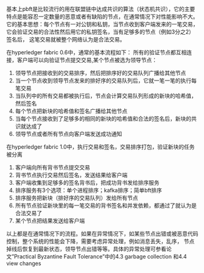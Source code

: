 基本上pbft是比较流行的用在联盟链中达成共识的算法（状态机共识），它的主要特点是能容忍一定数量的恶意或者有缺陷的节点，在通常情况下对性能影响不大。
它的基本思想：每个节点有一对公钥和私钥，当节点收到客户端发来的一笔交易，它会验证交易的合法性然后用它的私钥签名，当有足够多的节点（例如3分之2）签名后，
这笔交易就被整个网络认为是合法交易。

在hyperledger fabric 0.6中，通常的基本流程如下：
所有的验证节点都互相连接，客户端可以向验证节点提交交易,某个节点被选为领导节点：
1. 领导节点把接收到的交易排序，然后把排序好的交易队列广播给其他节点
2. 当一个节点收到领导节点发来的排好序的交易队列后，它就一笔一笔的执行每笔交易
3. 当队列中的所有交易都被执行后，节点会计算交易队列形成的新块的哈希值，然后签名
4. 每个节点把新块的哈希值和签名广播给其他节点
5. 当每个节点接收到了足够多的相同的新块的哈希值和合法的签名后，新块的共识就达成了
6. 领导节点或者所有节点向客户端发送成功通知

在hyperledger fabric 1.0中，执行交易和签名，交易排序打包，验证新块的任务被分离
1. 客户端向所有背书节点提交交易
2. 背书节点执行交易然后签名，发送结果给客户端
3. 客户端收集到足够多的签名背书后，把成功背书发给排序服务
4. 排序服务有3个选项：单个进程排序；kafka排序；简单bft排序
5. 排序服务把新块（排好序的交易队列）发给所有节点
6. 所有节点验证新块里的每一笔交易的背书签名和并发依赖，都通过了就认为是合法交易了
7. 某个节点把结果发送给客户端

以上都是在通常情况下的流程。如果在异常情况下，如某些节点出错或被恶意代码控制，整个系统的性能会下降，需要考虑异常处理，例如消息丢失，乱序，
节点掉线后恢复到最新状态，领导节点出错等等。具体的异常处理可参看论文”Practical Byzantine Fault Tolerance”中的4.3 garbage collection 
和4.4 view changes
